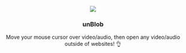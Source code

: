 <p align="center">
    <a href="https://github.com/victor-savinov/unblob">
        <img src="https://github.com/victor-savinov/icons/blob/master/unblob/unelevated-128.png">
    </a>
</p>

<h3 align="center">unBlob</h3>

<p align="center">Move your mouse cursor over video/audio, then open any video/audio outside of websites! 👌</p>
